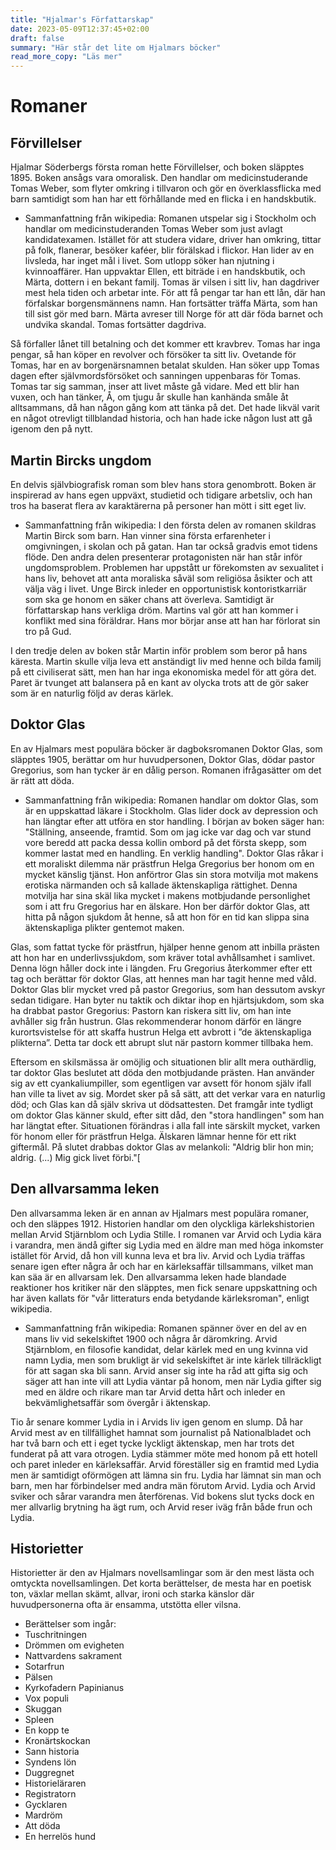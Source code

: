```yaml
---
title: "Hjalmar's Författarskap"
date: 2023-05-09T12:37:45+02:00
draft: false
summary: "Här står det lite om Hjalmars böcker"
read_more_copy: "Läs mer"
---
```



# Romaner

## Förvillelser

Hjalmar Söderbergs första roman hette Förvillelser, och boken släpptes 1895. Boken ansågs vara omoralisk. Den handlar om medicinstuderande Tomas Weber, som flyter omkring i tillvaron och gör en överklassflicka med barn samtidigt som han har ett förhållande med en flicka i en handskbutik.

- Sammanfattning från wikipedia: Romanen utspelar sig i Stockholm och handlar om medicinstuderanden Tomas Weber som just avlagt kandidatexamen. Istället för att studera vidare, driver han omkring, tittar på folk, flanerar, besöker kaféer, blir förälskad i flickor. Han lider av en livsleda, har inget mål i livet. Som utlopp söker han njutning i kvinnoaffärer. Han uppvaktar Ellen, ett biträde i en handskbutik, och Märta, dottern i en bekant familj. Tomas är vilsen i sitt liv, han dagdriver mest hela tiden och arbetar inte. För att få pengar tar han ett lån, där han förfalskar borgensmännens namn. Han fortsätter träffa Märta, som han till sist gör med barn. Märta avreser till Norge för att där föda barnet och undvika skandal. Tomas fortsätter dagdriva.

Så förfaller lånet till betalning och det kommer ett kravbrev. Tomas har inga pengar, så han köper en revolver och försöker ta sitt liv. Ovetande för Tomas, har en av borgenärsnamnen betalat skulden. Han söker upp Tomas dagen efter självmordsförsöket och sanningen uppenbaras för Tomas. Tomas tar sig samman, inser att livet måste gå vidare. Med ett blir han vuxen, och han tänker, Å, om tjugu år skulle han kanhända småle åt alltsammans, då han någon gång kom att tänka på det. Det  hade likväl varit en något otrevligt tillblandad historia, och han hade icke någon lust att gå igenom den på nytt.


## Martin Bircks ungdom

En delvis självbiografisk roman som blev hans stora genombrott. Boken är inspirerad av hans egen uppväxt, studietid och tidigare arbetsliv, och han tros ha baserat flera av karaktärerna på personer han mött i sitt eget liv.

- Sammanfattning från wikipedia: I den första delen av romanen skildras Martin Birck som barn. Han vinner sina första erfarenheter i omgivningen, i skolan och på gatan. Han tar också gradvis emot tidens flöde. Den andra delen presenterar protagonisten när han står inför ungdomsproblem. Problemen har uppstått ur förekomsten av sexualitet i hans liv, behovet att anta moraliska såväl som religiösa åsikter och att välja väg i livet. Unge Birck inleder en opportunistisk kontoristkarriär som ska ge honom en säker chans att överleva. Samtidigt är författarskap hans verkliga dröm. Martins val gör att han kommer i konflikt med sina föräldrar. Hans mor börjar anse att han har förlorat sin tro på Gud.

I den tredje delen av boken står Martin inför problem som beror på hans käresta. Martin skulle vilja leva ett anständigt liv med henne och bilda familj på ett civiliserat sätt, men han har inga ekonomiska medel för att göra det. Paret är tvunget att balansera på en kant av olycka trots att de gör saker som är en naturlig följd av deras kärlek.


## Doktor Glas

En av Hjalmars mest populära böcker är dagboksromanen Doktor Glas, som släpptes 1905, berättar om hur huvudpersonen, Doktor Glas, dödar pastor Gregorius, som han tycker är en dålig person. Romanen ifrågasätter om det är rätt att döda. 

- Sammanfattning från wikipedia: Romanen handlar om doktor Glas, som är en uppskattad läkare i Stockholm. Glas lider dock av depression och han längtar efter att utföra en stor handling. I början av boken säger han: "Ställning, anseende, framtid. Som om jag icke var dag och var stund vore beredd att packa dessa kollin ombord på det första skepp, som kommer lastat med en handling. En verklig handling". Doktor Glas råkar i ett moraliskt dilemma när prästfrun Helga Gregorius ber honom om en mycket känslig tjänst. Hon anförtror Glas sin stora motvilja mot makens erotiska närmanden och så kallade äktenskapliga rättighet. Denna motvilja har sina skäl lika mycket i makens motbjudande personlighet som i att fru Gregorius har en älskare. Hon ber därför doktor Glas, att hitta på någon sjukdom åt henne, så att hon för en tid kan slippa sina äktenskapliga plikter gentemot maken.

Glas, som fattat tycke för prästfrun, hjälper henne genom att inbilla prästen att hon har en underlivssjukdom, som kräver total avhållsamhet i samlivet. Denna lögn håller dock inte i längden. Fru Gregorius återkommer efter ett tag och berättar för doktor Glas, att hennes man har tagit henne med våld. Doktor Glas blir mycket vred på pastor Gregorius, som han dessutom avskyr sedan tidigare. Han byter nu taktik och diktar ihop en hjärtsjukdom, som ska ha drabbat pastor Gregorius: Pastorn kan riskera sitt liv, om han inte avhåller sig från hustrun. Glas rekommenderar honom därför en längre kurortsvistelse för att skaffa hustrun Helga ett avbrott i ”de äktenskapliga plikterna”. Detta tar dock ett abrupt slut när pastorn kommer tillbaka hem.

Eftersom en skilsmässa är omöjlig och situationen blir allt mera outhärdlig, tar doktor Glas beslutet att döda den motbjudande prästen. Han använder sig av ett cyankaliumpiller, som egentligen var avsett för honom själv ifall han ville ta livet av sig. Mordet sker på så sätt, att det verkar vara en naturlig död; och Glas kan då själv skriva ut dödsattesten. Det framgår inte tydligt om doktor Glas känner skuld, efter sitt dåd, den "stora handlingen" som han har längtat efter. Situationen förändras i alla fall inte särskilt mycket, varken för honom eller för prästfrun Helga. Älskaren lämnar henne för ett rikt giftermål. På slutet drabbas doktor Glas av melankoli: "Aldrig blir hon min; aldrig. (...) Mig gick livet förbi."[

## Den allvarsamma leken

Den allvarsamma leken är en annan av Hjalmars mest populära romaner, och den släppes 1912. Historien handlar om den olyckliga kärlekshistorien mellan Arvid Stjärnblom och Lydia Stille. I romanen var Arvid och Lydia kära i varandra, men ändå gifter sig Lydia med en äldre man med höga inkomster istället för Arvid, då hon vill kunna leva et bra liv. Arvid och Lydia träffas senare igen efter några år och har en kärleksaffär tillsammans, vilket man kan säa är en allvarsam lek. Den allvarsamma leken hade blandade reaktioner hos kritiker när den släpptes, men fick senare uppskattning och har även kallats för "vår litteraturs enda betydande kärleksroman", enligt wikipedia.

- Sammanfattning från wikipedia: Romanen spänner över en del av en mans liv vid sekelskiftet 1900 och några år däromkring. Arvid Stjärnblom, en filosofie kandidat, delar kärlek med en ung kvinna vid namn Lydia, men som brukligt är vid sekelskiftet är inte kärlek tillräckligt för att sagan ska bli sann. Arvid anser sig inte ha råd att gifta sig och säger att han inte vill att Lydia väntar på honom, men när Lydia gifter sig med en äldre och rikare man tar Arvid detta hårt och inleder en bekvämlighetsaffär som övergår i äktenskap.

Tio år senare kommer Lydia in i Arvids liv igen genom en slump. Då har Arvid mest av en tillfällighet hamnat som journalist på Nationalbladet och har två barn och ett i eget tycke lyckligt äktenskap, men har trots det funderat på att vara otrogen. Lydia stämmer möte med honom på ett hotell och paret inleder en kärleksaffär. Arvid föreställer sig en framtid med Lydia men är samtidigt oförmögen att lämna sin fru. Lydia har lämnat sin man och barn, men har förbindelser med andra män förutom Arvid. Lydia och Arvid sviker och sårar varandra men återförenas. Vid bokens slut tycks dock en mer allvarlig brytning ha ägt rum, och Arvid reser iväg från både frun och Lydia.

## Historietter

Historietter är den av Hjalmars novellsamlingar som är den mest lästa och omtyckta novellsamlingen. Det korta berättelser, de mesta har en poetisk ton, växlar mellan skämt, allvar, ironi och starka känslor där huvudpersonerna ofta är ensamma, utstötta eller vilsna.

- Berättelser som ingår: 
- Tuschritningen
- Drömmen om evigheten
- Nattvardens sakrament
- Sotarfrun
- Pälsen
- Kyrkofadern Papinianus
- Vox populi
- Skuggan
- Spleen
- En kopp te
- Kronärtskockan
- Sann historia
- Syndens lön
- Duggregnet
- Historieläraren
- Registratorn
- Gycklaren
- Mardröm
- Att döda
- En herrelös hund